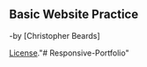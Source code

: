 Basic Website Practice
----------------------

 -by [Christopher Beards]

[License](https://codepen.io/DefinedByChoice/pen/LQpqMg/license)."# Responsive-Portfolio" 
